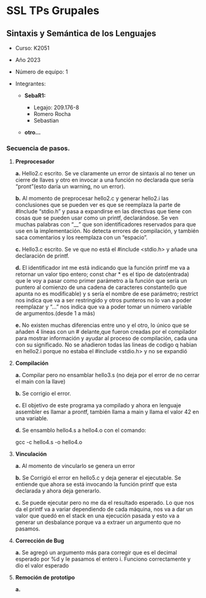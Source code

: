 # SSL TPs Grupales

## Sintaxis y Semántica de los Lenguajes

- Curso: K2051
- Año 2023
- Número de equipo: 1
- Integrantes:

  - **SebaR1:**

    - Legajo: 209.176-8
    - Romero Rocha
    - Sebastian

  - **otro...**

### Secuencia de pasos.

1. **Preprocesador**

   **a.** Hello2.c escrito. Se ve claramente un error de sintaxis al no tener un cierre de llaves y otro en invocar a una función no declarada que sería “pront”(esto daría un warning, no un error).

   **b.** Al momento de preprocesar hello2.c y generar hello2.i las conclusiones que se pueden ver es que se reemplaza la parte de #Include “stdio.h” y pasa a expandirse en las directivas que tiene con cosas que se pueden usar como un printf, declarándose. Se ven muchas palabras con “\_\_” que son identificadores reservados para que use en la implementación. No detecta errores de compilación, y también saca comentarios y los reemplaza con un “espacio”.

   **c.** Hello3.c escrito. Se ve que no está el #include <stdio.h> y añade una declaración de printf.

   **d.** El identificador int me está indicando que la función printf me va a retornar un valor tipo entero; const char \* es el tipo de dato(entrada) que le voy a pasar como primer parámetro a la función que sería un puntero al comienzo de una cadena de caracteres constante(lo que apunta no es modificable) y s sería el nombre de ese parámetro; restrict nos indica que va a ser restringido y otros punteros no lo van a poder reemplazar y “…” nos indica que va a poder tomar un número variable de argumentos.(desde 1 a más)

   **e.** No existen muchas diferencias entre uno y el otro, lo único que se añaden 4 líneas con un # delante,que fueron creadas por el compilador para mostrar información y ayudar al proceso de compilación, cada una con su significado. No se añadieron todas las lineas de codigo q habian en hello2.i porque no estaba el #include <stdio.h> y no se expandió

2. **Compilación**

   **a.** Compilar pero no ensamblar hello3.s (no deja por el error de no cerrar el main con la llave)

   **b.** Se corrigio el error.

   **c.** El objetivo de este programa ya compilado y ahora en lenguaje assembler es llamar a prontf, también llama a main y llama el valor 42 en una variable.

   **d.** Se ensamblo hello4.s a hello4.o con el comando:

   gcc -c hello4.s -o hello4.o

3. **Vinculación**

   **a.** Al momento de vincularlo se genera un error

   **b.** Se Corrigió el error en hello5.c y deja generar el ejecutable. Se entiende que ahora se está invocando la función printf que esta declarada y ahora deja generarlo.

   **c.** Se puede ejecutar pero no me da el resultado esperado. Lo que nos da el printf va a variar dependiendo de cada máquina, nos va a dar un valor que quedó en el stack en una ejecución pasada y esto va a generar un desbalance porque va a extraer un argumento que no pasamos.

4. **Corrección de Bug**

   **a.** Se agregó un argumento más para corregir que es el decimal esperado por %d y le pasamos el entero i. Funciono correctamente y dio el valor esperado

5. **Remoción de prototipo**

   **a.**
